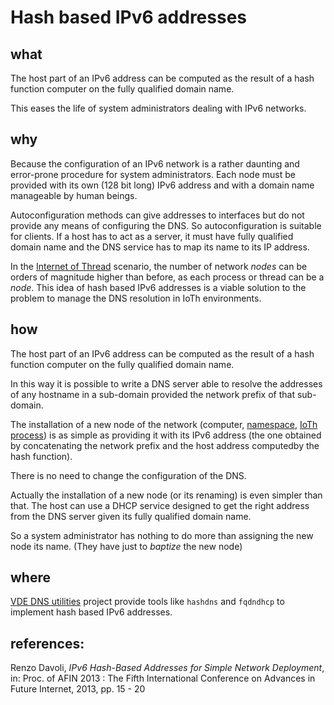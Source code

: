 Hash based IPv6 addresses
====

what
----
The host part of an IPv6 address can be computed as the result of a hash function 
computer on the fully qualified domain name.

This eases the life of system administrators dealing with IPv6 networks.

why
----
Because the configuration of an IPv6 network is a rather daunting and
error-prone procedure for system administrators. Each node must be
provided with its own (128 bit long) IPv6 address and with a domain name
manageable by human beings.

Autoconfiguration methods can give addresses to interfaces but
do not provide any means of configuring the DNS.
So autoconfiguration is suitable for clients. If a host has to
act as a server, it must have fully qualified domain name and 
the DNS service has to map its name to its IP address.

In the [Internet of Thread](ioth.md) scenario, the number of network _nodes_
can be orders of magnitude higher than before, as each process or thread can be a _node_. 
This idea of hash based IPv6 addresses is a viable
solution to the problem to manage the DNS resolution in IoTh environments.

how
----
The host part of an IPv6 address can be computed as the result of a hash function
computer on the fully qualified domain name.

In this way it is possible to write a DNS server able to resolve the addresses
of any hostname in a sub-domain provided the network prefix of that sub-domain.

The installation of a new node of the network (computer, [namespace](non.md), [IoTh process](ioth.md))
is as simple as providing it with its IPv6 address
(the one obtained by concatenating the network prefix and the
 host address computedby the hash function).

There is no need to change the configuration of the DNS.

Actually the installation of a new node (or its renaming) is even simpler than that.
The host can use a DHCP service designed to get the right address
from the DNS server given its fully qualified domain name.

So a system administrator has nothing to do more than assigning
the new node its name. (They have just to _baptize_ the new node)

where
----
[VDE DNS utilities](https://github.com/rd235/vde_dnsutils) project provide 
tools like `hashdns` and `fqdndhcp` to implement hash based IPv6 addresses.

references:
----

Renzo Davoli, _IPv6 Hash-Based Addresses for Simple Network Deployment_, in: Proc. of AFIN 2013 : The Fifth International Conference on Advances in Future Internet, 2013, pp. 15 - 20 
